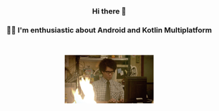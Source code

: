 ### <div align="center">Hi there 👋</div>

### <div align="center">👨‍💻 I'm enthusiastic about Android and Kotlin Multiplatform</div>  
<br/>
<p align="center">
 <img width="40%" align="center" src="https://github.com/hixtrik/hixtrik/blob/main/res/itcrowd.gif" alt="Gif" />
</p>

<!--
**hixtrik/hixtrik** is a ✨ _special_ ✨ repository because its `README.md` (this file) appears on your GitHub profile.

Here are some ideas to get you started:

- 🔭 I’m currently working on ...
- 🌱 I’m currently learning ...
- 👯 I’m looking to collaborate on ...
- 🤔 I’m looking for help with ...
- 💬 Ask me about ...
- 📫 How to reach me: ...
- 😄 Pronouns: ...
- ⚡ Fun fact: ...
-->
